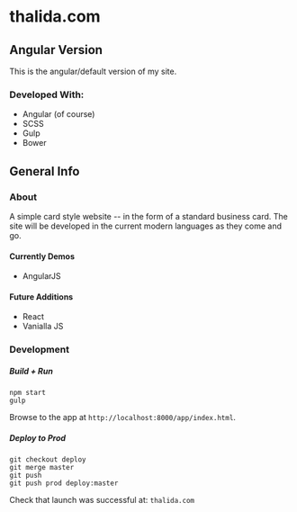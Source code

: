 # thalida.com
## Angular Version

This is the angular/default version of my site.

### Developed With:
- Angular (of course)
- SCSS
- Gulp
- Bower

## General Info

### About
A simple card style website -- in the form of a standard business card. 
The site will be developed in the current modern languages as they come and go.

#### Currently Demos
- AngularJS


#### Future Additions
- React
- Vanialla JS


### Development
##### Build + Run
```
npm start
gulp
```
Browse to the app at `http://localhost:8000/app/index.html`.


##### Deploy to Prod
```
git checkout deploy
git merge master
git push
git push prod deploy:master
```
Check that launch was successful at: `thalida.com`
